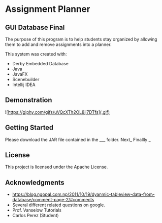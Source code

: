 # Assignment Planner
## GUI Database Final

The purpose of this program is to help students stay organized by allowing them to add and remove assignments into a planner.

This system was created with:
* Derby Embedded Database
* Java
* JavaFX
* Scenebuilder
* Intellij IDEA

## Demonstration

![https://giphy.com/gifs/uVQcXTh2OL8ji7DTfs](.gif)

## Getting Started

Please download the JAR file contained in the ___ folder.
Next_
Finallly _

## License

This project is licensed under the Apache License.

## Acknowledgments

* https://blog.ngopal.com.np/2011/10/19/dyanmic-tableview-data-from-database/comment-page-2/#comments
* Several different related questions on google.
* Prof. Vanselow Tutorials
* Carlos Perez (Student)
